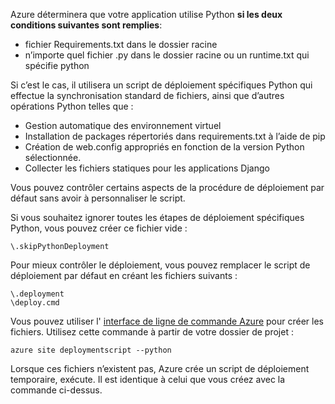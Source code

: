 Azure déterminera que votre application utilise Python **si les deux conditions suivantes sont remplies**:

- fichier Requirements.txt dans le dossier racine
- n’importe quel fichier .py dans le dossier racine ou un runtime.txt qui spécifie python

Si c’est le cas, il utilisera un script de déploiement spécifiques Python qui effectue la synchronisation standard de fichiers, ainsi que d’autres opérations Python telles que :

- Gestion automatique des environnement virtuel
- Installation de packages répertoriés dans requirements.txt à l’aide de pip
- Création de web.config appropriés en fonction de la version Python sélectionnée.
- Collecter les fichiers statiques pour les applications Django

Vous pouvez contrôler certains aspects de la procédure de déploiement par défaut sans avoir à personnaliser le script.

Si vous souhaitez ignorer toutes les étapes de déploiement spécifiques Python, vous pouvez créer ce fichier vide :

    \.skipPythonDeployment

Pour mieux contrôler le déploiement, vous pouvez remplacer le script de déploiement par défaut en créant les fichiers suivants :

    \.deployment
    \deploy.cmd

Vous pouvez utiliser l' [interface de ligne de commande Azure][] pour créer les fichiers.  Utilisez cette commande à partir de votre dossier de projet :

    azure site deploymentscript --python

Lorsque ces fichiers n’existent pas, Azure crée un script de déploiement temporaire, exécute.  Il est identique à celui que vous créez avec la commande ci-dessus.

[Interface de ligne de commande Azure]: http://azure.microsoft.com/downloads/
